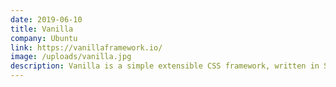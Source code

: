 ```yaml
---
date: 2019-06-10
title: Vanilla
company: Ubuntu
link: https://vanillaframework.io/
image: /uploads/vanilla.jpg
description: Vanilla is a simple extensible CSS framework, written in Sass, by the Ubuntu Web Team. Anyone can contribute to Vanilla, improve it and extend it. All the code is available on GitHub and is licensed under LGPLv3 by Canonical.
---
```

